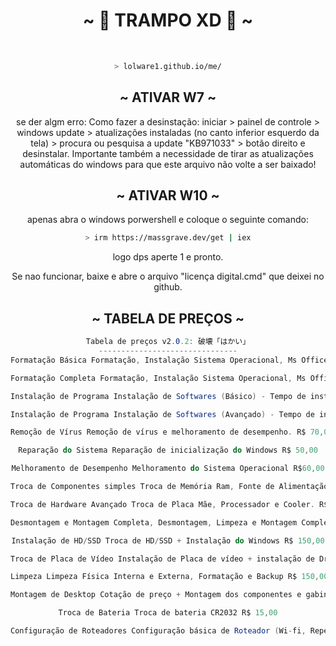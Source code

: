 <body>
  <center>
<h1 align="center">~ 💖 TRAMPO XD 💖 ~</h1>
<br>

```zsh
> lolware1.github.io/me/
```

<h2 align="center">            ~ ATIVAR W7 ~</h2>
se der algm erro: Como fazer a desinstação:
iniciar > painel de controle > windows update > atualizações instaladas (no canto inferior esquerdo da tela) > procura ou pesquisa a update "KB971033" > botão direito e desinstalar. 
Importante também a necessidade de tirar as atualizações automáticas do windows para que este arquivo não volte a ser baixado!
    
<h2 align="center">            ~ ATIVAR W10 ~</h2>
apenas abra o windows porwershell e coloque o seguinte comando:
<p>
    
```zsh
> irm https://massgrave.dev/get | iex
```
logo dps aperte 1 e pronto.

Se nao funcionar, baixe e abre o arquivo "licença digital.cmd" que deixei no github.
    
    
    
    
    
    
    
    
    
    
    
    

<h2 align="center">            ~ TABELA DE PREÇOS ~</h2>

```csharp
Tabela de preços v2.0.2: 破壊「はかい」
-------------------------------
Formatação Básica Formatação, Instalação Sistema Operacional, Ms Office e Antivírus. R$ 50,00

Formatação Completa Formatação, Instalação Sistema Operacional, Ms Office, Antivírus, Adobe Reader (PDF), navegador, etc. R$70,00

Instalação de Programa Instalação de Softwares (Básico) - Tempo de instalação até 30 min. R$ 40,00

Instalação de Programa Instalação de Softwares (Avançado) - Tempo de instalação maior que 30 min. R$ 60,00

Remoção de Vírus Remoção de vírus e melhoramento de desempenho. R$ 70,00

Reparação do Sistema Reparação de inicialização do Windows R$ 50,00

Melhoramento de Desempenho Melhoramento do Sistema Operacional R$60,00

Troca de Componentes simples Troca de Memória Ram, Fonte de Alimentação, HD, DVD, SSD etc. R$ 40,00

Troca de Hardware Avançado Troca de Placa Mãe, Processador e Cooler. R$ 70,00

Desmontagem e Montagem Completa, Desmontagem, Limpeza e Montagem Completa. R$ 100,00

Instalação de HD/SSD Troca de HD/SSD + Instalação do Windows R$ 150,00

Troca de Placa de Vídeo Instalação de Placa de vídeo + instalação de Driver R$ 70,00

Limpeza Limpeza Física Interna e Externa, Formatação e Backup R$ 150,00

Montagem de Desktop Cotação de preço + Montagem dos componentes e gabinete + instalação do S.O. + Softwares Básicos. R$100,00

Troca de Bateria Troca de bateria CR2032 R$ 15,00

Configuração de Roteadores Configuração básica de Roteador (Wi-fi, Repetidor, senha) R$ 50,00
```
    
